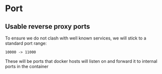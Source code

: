 # Port

## Usable reverse proxy ports

To ensure we do not clash with well known services, we will stick to a standard port range:

`10000 -> 11000`

These will be ports that docker hosts will listen on and forward it to internal ports in the container
